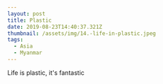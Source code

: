 ```yaml
---
layout: post
title: Plastic
date: 2019-08-23T14:40:37.321Z
thumbnail: /assets/img/14.-life-in-plastic.jpeg
tags:
  - Asia
  - Myanmar
---
```

Life is plastic, it's fantastic
